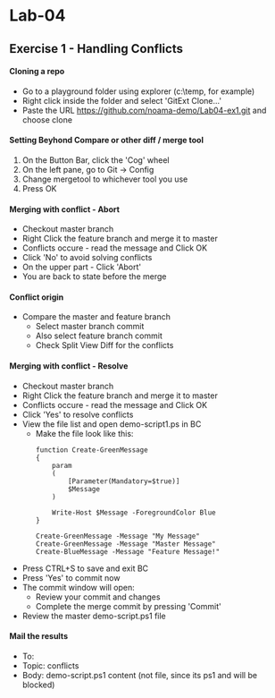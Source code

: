 # Lab-04
## Exercise 1 - Handling Conflicts

#### Cloning a repo
- Go to a playground folder using explorer (c:\temp, for example)
- Right click inside the folder and select 'GitExt Clone...'
- Paste the URL https://github.com/noama-demo/Lab04-ex1.git and choose clone

#### Setting Beyhond Compare or other diff / merge tool
1. On the Button Bar, click the 'Cog' wheel
2. On the left pane, go to Git -> Config
3. Change mergetool to whichever tool you use
4. Press OK

#### Merging with conflict - Abort
- Checkout master branch
- Right Click the feature branch and merge it to master
- Conflicts occure - read the message and Click OK
- Click 'No' to avoid solving conflicts
- On the upper part - Click 'Abort'
- You are back to state before the merge

#### Conflict origin
- Compare the master and feature branch
    - Select master branch commit
    - Also select feature branch commit
    - Check Split View Diff for the conflicts

#### Merging with conflict - Resolve
- Checkout master branch
- Right Click the feature branch and merge it to master
- Conflicts occure - read the message and Click OK
- Click 'Yes' to resolve conflicts
- View the file list and open demo-script1.ps in BC
    - Make the file look like this:
        ```
        function Create-GreenMessage
        {
            param
            (
                [Parameter(Mandatory=$true)]
                $Message
            )

            Write-Host $Message -ForegroundColor Blue
        }

        Create-GreenMessage -Message "My Message"
        Create-GreenMessage -Message "Master Message"
        Create-BlueMessage -Message "Feature Message!"
        ```
- Press CTRL+S to save and exit BC
- Press 'Yes' to commit now
- The commit window will open:
    - Review your commit and changes
    - Complete the merge commit by pressing 'Commit'
- Review the master demo-script.ps1 file

#### Mail the results
- To: <TBD>
- Topic: conflicts
- Body: demo-script.ps1 content (not file, since its ps1 and will be blocked)
